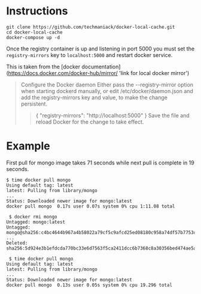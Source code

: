 
# Instructions

    git clone https://github.com/techmaniack/docker-local-cache.git
    cd docker-local-cache
    docker-compose up -d
    
Once the registry container is up and listening in port 5000 you must set the `registry-mirrors` key to `localhost:5000` and restart docker service.

This is taken from the [docker documentation] (https://docs.docker.com/docker-hub/mirror/ 'link for local docker mirror')
>Configure the Docker daemon
>Either pass the --registry-mirror option when starting dockerd manually, or edit /etc/docker/daemon.json and add the registry-mirrors key and value, to make the change persistent.
>
>>{
>>  "registry-mirrors": "http://localhost:5000"
>>}
>Save the file and reload Docker for the change to take effect.

# Example
First pull for mongo image takes 71 seconds while next pull is complete in 19 seconds.

    $ time docker pull mongo
    Using default tag: latest
    latest: Pulling from library/mongo
    ...
    Status: Downloaded newer image for mongo:latest
    docker pull mongo  0.17s user 0.07s system 0% cpu 1:11.08 total

     $ docker rmi mongo
    Untagged: mongo:latest
    Untagged: mongo@sha256:c4bc4644b967a4b58022a79cf5c9afcd25ed08180c958a74df57b7753cfc8649
    ...
    Deleted: sha256:5d924e3b1efdcda770bc33e6d7563f5ca2411dcc6b7368c8a30356bed474ae5a

     $ time docker pull mongo
    Using default tag: latest
    latest: Pulling from library/mongo
    ...
    Status: Downloaded newer image for mongo:latest
    docker pull mongo  0.13s user 0.05s system 0% cpu 19.296 total
